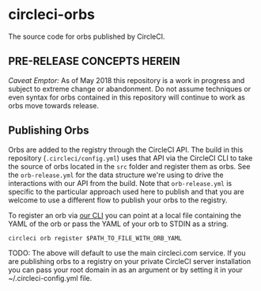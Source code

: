# circleci-orbs
The source code for orbs published by CircleCI.

## PRE-RELEASE CONCEPTS HEREIN
_Caveat Emptor:_ As of May 2018 this repository is a work in progress and subject to extreme change or abandonment. Do not assume techniques or even syntax for orbs contained in this repository will continue to work as orbs move towards release.

## Publishing Orbs
Orbs are added to the registry through the CircleCI API. The build in this repository (`.circleci/config.yml`) uses that API via the CircleCI CLI to take the source of orbs located in the `src` folder and register them as orbs. See the `orb-release.yml` for the data structure we're using to drive the interactions with our API from the build. Note that `orb-release.yml` is specific to the particular approach used here to publish and that you are welcome to use a different flow to publish your orbs to the registry. 

To register an orb via [our CLI](https://github.com/CircleCI-Public/circleci-cli) you can point at a local file containing the YAML of the orb or pass the YAML of your orb to STDIN as a string.

`circleci orb register $PATH_TO_FILE_WITH_ORB_YAML` 

TODO: The above will default to use the main circleci.com service. If you are publishing orbs to a registry on your private CircleCI server installation you can pass your root domain in as an argument or by setting it in your ~/.circleci-config.yml file.
